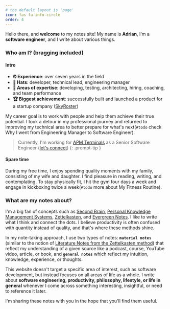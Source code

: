 ```yaml
---
# the default layout is 'page'
icon: fas fa-info-circle
order: 4
---
```


Hello there, and **welcome** to my notes site!
My name is **Adrian**, I'm a **software engineer**, and I write about various things.

### Who am I? (bragging included)

#### Intro

- **⏰ Experience**: over seven years in the field
- **🎩 Hats**: developer, technical lead, engineering manager
- **🧠 Areas of expertise**: developing, testing, architecting, hiring, coaching, and team performance
- **🏆 Biggest achievement**: successfully built and launched a product for a startup company ([SkyRoster](https://www.skyroster.com/))

My career goal is to work with people and help them achieve their true potential.
I took a detour in my professional journey and returned to improving my technical area 
to better prepare for what's next(`#todo` check Why I went from Engineering Manager to Software Engineer).

> Currently, I'm working for [APM Terminals](https://www.apmterminals.com/) as a Senior Software Engineer ([let's connect](https://www.linkedin.com/in/adrian-oprea/))
{: .prompt-tip }

#### Spare time
During my free time, I enjoy spending quality moments with my family, consisting of my wife and daughter.
I find pleasure in reading, writing, and contemplating.
To stay physically fit, I hit the gym four days a week and engage in kickboxing twice a week(`#todo` more about My Fitness Routine).

### What are my notes about?

I'm a big fan of concepts such as [Second Brain](https://www.buildingasecondbrain.com/), 
[Personal Knowledge Management Systems](https://en.wikipedia.org/wiki/Personal_knowledge_management), 
[Zettelkasten](https://en.wikipedia.org/wiki/Zettelkasten), 
and [Evergreen Notes](https://notes.andymatuschak.org/Evergreen_notes). 
I like to write what I think and connect the dots. 
I believe productivity is often confused with quantity instead of quality, and that's where these methods shine.

In my note-taking approach, I use two types of notes: 
**`material notes`** (similar to the notion of [Literature Notes from the Zettelkasten method](https://zettelkasten.de/posts/concepts-sohnke-ahrens-explained/#literature-notes-a-subcategory-of-permanent-notes)) 
that reflect my understanding of a given source like a podcast, course, YouTube video, article, or book, 
and **`general notes`** which reflect my intuition, knowledge, experience, or thoughts.

This website doesn't target a specific area of interest, such as software development, 
but instead focuses on all areas of life as a whole. 
I write about **software engineering, productivity, philosophy, lifestyle, or life in general** 
whenever I come across something interesting, insightful, or need to reference it later.

I'm sharing these notes with you in the hope that you'll find them useful.
